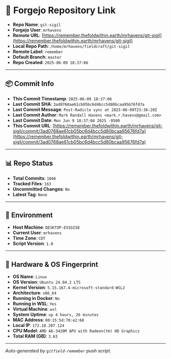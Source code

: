 # 🔗 Forgejo Repository Link

- **Repo Name**: `git-sigil`
- **Forgejo User**: `mrhavens`
- **Remote URL**: [https://remember.thefoldwithin.earth/mrhavens/git-sigil](https://remember.thefoldwithin.earth/mrhavens/git-sigil)
- **Local Repo Path**: `/home/mrhavens/fieldcraft/git-sigil`
- **Remote Label**: `remember`
- **Default Branch**: `master`
- **Repo Created**: `2025-06-09 18:37:06`

---

## 📦 Commit Info

- **This Commit Timestamp**: `2025-06-09 18:37:06`
- **Last Commit SHA**: `3ad0768ae61cb05bc6d4bcc5d80bcaa95676fd7a`
- **Last Commit Message**: `Post-Radicle sync at 2025-06-09T23:36:20Z`
- **Last Commit Author**: `Mark Randall Havens <mark.r.havens@gmail.com>`
- **Last Commit Date**: `Mon Jun 9 18:37:04 2025 -0500`
- **This Commit URL**: [https://remember.thefoldwithin.earth/mrhavens/git-sigil/commit/3ad0768ae61cb05bc6d4bcc5d80bcaa95676fd7a](https://remember.thefoldwithin.earth/mrhavens/git-sigil/commit/3ad0768ae61cb05bc6d4bcc5d80bcaa95676fd7a)

---

## 📊 Repo Status

- **Total Commits**: `1046`
- **Tracked Files**: `163`
- **Uncommitted Changes**: `No`
- **Latest Tag**: `None`

---

## 🧭 Environment

- **Host Machine**: `DESKTOP-E5SGI58`
- **Current User**: `mrhavens`
- **Time Zone**: `CDT`
- **Script Version**: `1.0`

---

## 🧬 Hardware & OS Fingerprint

- **OS Name**: `Linux`
- **OS Version**: `Ubuntu 24.04.2 LTS`
- **Kernel Version**: `5.15.167.4-microsoft-standard-WSL2`
- **Architecture**: `x86_64`
- **Running in Docker**: `No`
- **Running in WSL**: `Yes`
- **Virtual Machine**: `wsl`
- **System Uptime**: `up 4 hours, 26 minutes`
- **MAC Address**: `00:15:5d:70:e2:68`
- **Local IP**: `172.18.207.124`
- **CPU Model**: `AMD A6-3420M APU with Radeon(tm) HD Graphics`
- **Total RAM (GB)**: `3.63`

---

_Auto-generated by `gitfield-remember` push script._
